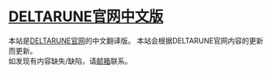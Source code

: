 # [DELTARUNE官网中文版](https://deltarune-cn.github.io)
本站是[DELTARUNE官网](https://deltarune.com)的中文翻译版。
本站会根据DELTARUNE官网内容的更新而更新。  
如发现有内容缺失/缺陷，请[邮箱](mailto:deltarune.cn@outlook.com)联系。
